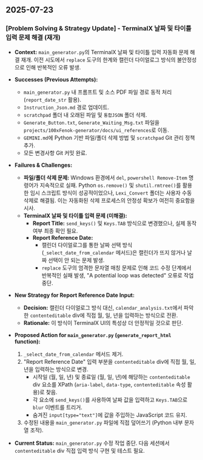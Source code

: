 ## 2025-07-23

### [Problem Solving & Strategy Update] - TerminalX 날짜 및 타이틀 입력 문제 해결 (재개)

- **Context:** `main_generator.py`의 TerminalX 날짜 및 타이틀 입력 자동화 문제 해결 재개. 이전 시도에서 `replace` 도구의 한계와 캘린더 다이얼로그 방식의 불안정성으로 인해 반복적인 오류 발생.

- **Successes (Previous Attempts):**
    - `main_generator.py` 내 프롬프트 및 소스 PDF 파일 경로 동적 처리 (`report_date_str` 활용).
    - `Instruction_Json.md` 경로 업데이트.
    - `scratchpad` 폴더 내 오래된 파일 및 `통합JSON` 폴더 삭제.
    - `Generate_Button.txt`, `Generate_Waiting_Msg.txt` 파일을 `projects/100xFenok-generator/docs/ui_references`로 이동.
    - `GEMINI.md`에 Python 기반 파일/폴더 삭제 방법 및 `scratchpad` Git 관리 정책 추가.
    - 모든 변경사항 Git 커밋 완료.

- **Failures & Challenges:**
    - **파일/폴더 삭제 문제:** Windows 환경에서 `del`, `powershell Remove-Item` 명령어가 지속적으로 실패. Python `os.remove()` 및 `shutil.rmtree()`를 활용한 임시 스크립트 방식이 성공적이었으나, `Lexi_Convert` 폴더는 사용자 수동 삭제로 해결됨. 이는 자동화된 삭제 프로세스의 안정성 확보가 여전히 중요함을 시사.
    - **TerminalX 날짜 및 타이틀 입력 문제 (미해결):**
        - **Report Title:** `send_keys()` 및 `Keys.TAB` 방식으로 변경했으나, 실제 동작 여부 최종 확인 필요.
        - **Report Reference Date:**
            - 캘린더 다이얼로그를 통한 날짜 선택 방식 (`_select_date_from_calendar` 메서드)은 캘린더가 뜨지 않거나 날짜 선택이 안 되는 문제 발생.
            - `replace` 도구의 엄격한 문자열 매칭 문제로 인해 코드 수정 단계에서 반복적인 실패 발생, "A potential loop was detected" 오류로 작업 중단.

- **New Strategy for Report Reference Date Input:**
    - **Decision:** 캘린더 다이얼로그 방식 대신, `calendar_analysis.txt`에서 파악한 `contenteditable` div에 직접 월, 일, 년을 입력하는 방식으로 전환.
    - **Rationale:** 이 방식이 TerminalX UI의 특성상 더 안정적일 것으로 판단.

- **Proposed Action for `main_generator.py` (`generate_report_html` function):**
    1.  `_select_date_from_calendar` 메서드 제거.
    2.  "Report Reference Date" 입력 부분을 `contenteditable` div에 직접 월, 일, 년을 입력하는 방식으로 변경.
        - 시작일 (월, 일, 년) 및 종료일 (월, 일, 년)에 해당하는 `contenteditable` div 요소를 XPath (`aria-label`, `data-type`, `contenteditable` 속성 활용)로 찾음.
        - 각 요소에 `send_keys()`를 사용하여 날짜 값을 입력하고 `Keys.TAB`으로 `blur` 이벤트를 트리거.
        - 숨겨진 `input[type="text"]`에 값을 주입하는 JavaScript 코드 유지.
    3.  수정된 내용을 `main_generator.py` 파일에 직접 덮어쓰기 (Python 내부 문자열 조작).

- **Current Status:** `main_generator.py` 수정 작업 중단. 다음 세션에서 `contenteditable` div 직접 입력 방식 구현 및 테스트 필요.